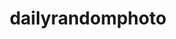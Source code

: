 ---
title: dailyrandomphoto
github: https://github.com/dailyrandomphoto
mode: dark
transition: 1s
score: 89.1
archetype:
- Github Actions
---